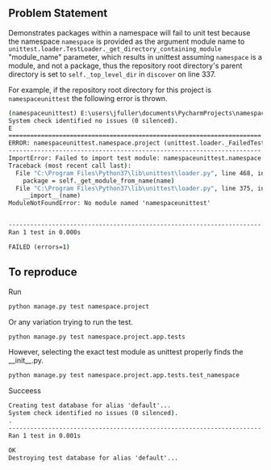 ## Problem Statement
Demonstrates packages within a namespace will fail to unit test
because the namespace ``namespace`` is provided as the argument module name to ``unittest.loader.TestLoader._get_directory_containing_module``
"module_name" parameter, which results in unittest assuming ``namespace`` is a module, and not a package, thus
the repository root directory's parent directory is set to ``self._top_level_dir`` in ``discover`` on line 337.

For example, if the repository root directory for this project is ``namespaceunittest`` the following error is thrown.
```cmd
(namespaceunittest) E:\users\jfuller\documents\PycharmProjects\namespaceunittest>python manage.py test namespace.project
System check identified no issues (0 silenced).
E
======================================================================
ERROR: namespaceunittest.namespace.project (unittest.loader._FailedTest)
----------------------------------------------------------------------
ImportError: Failed to import test module: namespaceunittest.namespace.project
Traceback (most recent call last):
  File "C:\Program Files\Python37\lib\unittest\loader.py", line 468, in _find_test_path
    package = self._get_module_from_name(name)
  File "C:\Program Files\Python37\lib\unittest\loader.py", line 375, in _get_module_from_name
    __import__(name)
ModuleNotFoundError: No module named 'namespaceunittest'


----------------------------------------------------------------------
Ran 1 test in 0.000s

FAILED (errors=1)
```
## To reproduce
Run
```cmd
python manage.py test namespace.project
```
Or any variation trying to run the test.
```cmd
python manage.py test namespace.project.app.tests
```
However, selecting the exact test module as unittest properly finds the __init\__.py.
```cmd
python manage.py test namespace.project.app.tests.test_namespace
```
Succeess
```cmd
Creating test database for alias 'default'...
System check identified no issues (0 silenced).
.
----------------------------------------------------------------------
Ran 1 test in 0.001s

OK
Destroying test database for alias 'default'...

```
